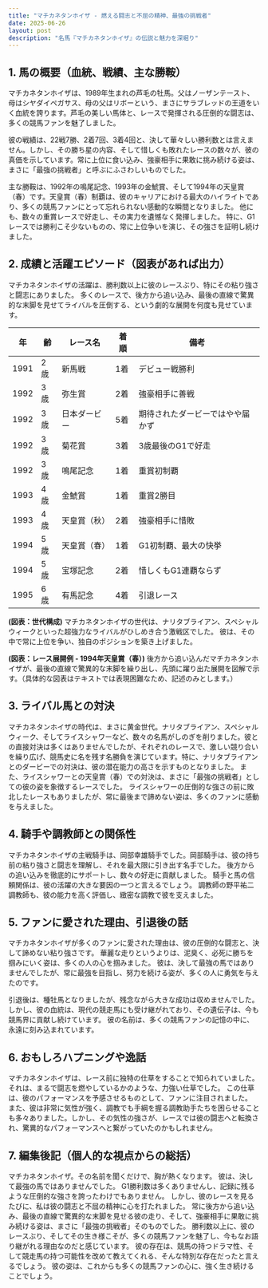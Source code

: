 ```yaml
---
title: "マチカネタンホイザ - 燃える闘志と不屈の精神、最強の挑戦者"
date: 2025-06-26
layout: post
description: "名馬『マチカネタンホイザ』の伝説と魅力を深堀り"
---
```


## 1. 馬の概要（血統、戦績、主な勝鞍）

マチカネタンホイザは、1989年生まれの芦毛の牡馬。父はノーザンテースト、母はシヤダイペガサス、母の父はリボーという、まさにサラブレッドの王道をいく血統を誇ります。芦毛の美しい馬体と、レースで発揮される圧倒的な闘志は、多くの競馬ファンを魅了しました。

彼の戦績は、22戦7勝、2着7回、3着4回と、決して華々しい勝利数とは言えません。しかし、その勝ち星の内容、そして惜しくも敗れたレースの数々が、彼の真価を示しています。常に上位に食い込み、強豪相手に果敢に挑み続ける姿は、まさに「最強の挑戦者」と呼ぶにふさわしいものでした。

主な勝鞍は、1992年の鳴尾記念、1993年の金鯱賞、そして1994年の天皇賞（春）です。天皇賞（春）制覇は、彼のキャリアにおける最大のハイライトであり、多くの競馬ファンにとって忘れられない感動的な瞬間となりました。  他にも、数々の重賞レースで好走し、その実力を遺憾なく発揮しました。  特に、G1レースでは勝利こそ少ないものの、常に上位争いを演じ、その強さを証明し続けました。


## 2. 成績と活躍エピソード（図表があれば出力）

マチカネタンホイザの活躍は、勝利数以上に彼のレースぶり、特にその粘り強さと闘志にありました。  多くのレースで、後方から追い込み、最後の直線で驚異的な末脚を見せてライバルを圧倒する、という劇的な展開を何度も見せています。

| 年 | 齢 | レース名 | 着順 | 備考 |
|---|---|---|---|---|
| 1991 | 2歳 | 新馬戦 | 1着 | デビュー戦勝利 |
| 1992 | 3歳 | 弥生賞 | 2着 | 強豪相手に善戦 |
| 1992 | 3歳 | 日本ダービー | 5着 | 期待されたダービーではやや届かず |
| 1992 | 3歳 | 菊花賞 | 3着 | 3歳最後のG1で好走 |
| 1992 | 3歳 | 鳴尾記念 | 1着 | 重賞初制覇 |
| 1993 | 4歳 | 金鯱賞 | 1着 | 重賞2勝目 |
| 1993 | 4歳 | 天皇賞（秋） | 2着 | 強豪相手に惜敗 |
| 1994 | 5歳 | 天皇賞（春） | 1着 | G1初制覇、最大の快挙 |
| 1994 | 5歳 | 宝塚記念 | 2着 | 惜しくもG1連覇ならず |
| 1995 | 6歳 | 有馬記念 | 4着 | 引退レース |


**(図表：世代構成)**  マチカネタンホイザの世代は、ナリタブライアン、スペシャルウィークといった超強力なライバルがひしめき合う激戦区でした。  彼は、その中で常に上位を争い、独自のポジションを築き上げました。


**(図表：レース展開例 - 1994年天皇賞（春）)**  後方から追い込んだマチカネタンホイザが、最後の直線で驚異的な末脚を繰り出し、先頭に躍り出た展開を図解で示す。（具体的な図表はテキストでは表現困難なため、記述のみとします。）


## 3. ライバル馬との対決

マチカネタンホイザの時代は、まさに黄金世代。ナリタブライアン、スペシャルウィーク、そしてライスシャワーなど、数々の名馬がしのぎを削りました。彼との直接対決は多くはありませんでしたが、それぞれのレースで、激しい競り合いを繰り広げ、競馬史に名を残す名勝負を演じています。特に、ナリタブライアンとのダービーでの対決は、彼の潜在能力の高さを示すものとなりました。  また、ライスシャワーとの天皇賞（春）での対決は、まさに「最強の挑戦者」としての彼の姿を象徴するレースでした。 ライスシャワーの圧倒的な強さの前に敗北したレースもありましたが、常に最後まで諦めない姿は、多くのファンに感動を与えました。


## 4. 騎手や調教師との関係性

マチカネタンホイザの主戦騎手は、岡部幸雄騎手でした。岡部騎手は、彼の持ち前の粘り強さと闘志を理解し、それを最大限に引き出す名手でした。  後方からの追い込みを徹底的にサポートし、数々の好走に貢献しました。  騎手と馬の信頼関係は、彼の活躍の大きな要因の一つと言えるでしょう。  調教師の野平祐二調教師も、彼の能力を高く評価し、緻密な調教で彼を支えました。


## 5. ファンに愛された理由、引退後の話

マチカネタンホイザが多くのファンに愛された理由は、彼の圧倒的な闘志と、決して諦めない粘り強さです。  華麗な走りというよりは、泥臭く、必死に勝ちを掴みにいく姿は、多くの人の心を掴みました。  彼は、決して最強の馬ではありませんでしたが、常に最強を目指し、努力を続ける姿が、多くの人に勇気を与えたのです。

引退後は、種牡馬となりましたが、残念ながら大きな成功は収めませんでした。 しかし、彼の血統は、現代の競走馬にも受け継がれており、その遺伝子は、今も競馬界に貢献し続けています。  彼の名前は、多くの競馬ファンの記憶の中に、永遠に刻み込まれています。


## 6. おもしろハプニングや逸話

マチカネタンホイザは、レース前に独特の仕草をすることで知られていました。  それは、まるで闘志を燃やしているかのような、力強い仕草でした。  この仕草は、彼のパフォーマンスを予感させるものとして、ファンに注目されました。  また、彼は非常に気性が強く、調教でも手綱を握る調教助手たちを困らせることも多々ありました。しかし、その気性の強さが、レースでは彼の闘志へと転換され、驚異的なパフォーマンスへと繋がっていたのかもしれません。


## 7. 編集後記（個人的な視点からの総括）

マチカネタンホイザ。その名前を聞くだけで、胸が熱くなります。  彼は、決して最強の馬ではありませんでした。  G1勝利数は多くありませんし、記録に残るような圧倒的な強さを誇ったわけでもありません。  しかし、彼のレースを見るたびに、私は彼の闘志と不屈の精神に心を打たれました。  常に後方から追い込み、最後の直線で驚異的な末脚を見せる彼の走り、そして、強豪相手に果敢に挑み続ける姿は、まさに「最強の挑戦者」そのものでした。  勝利数以上に、彼のレースぶり、そしてその生き様こそが、多くの競馬ファンを魅了し、今もなお語り継がれる理由なのだと感じています。  彼の存在は、競馬の持つドラマ性、そして競走馬の持つ可能性を改めて教えてくれる、そんな特別な存在だったと言えるでしょう。  彼の姿は、これからも多くの競馬ファンの心に、強く生き続けることでしょう。
